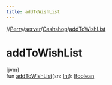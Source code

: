 ```yaml
---
title: addToWishList
---
```

//[Perry](../../../index.html)/[server](../index.html)/[Cashshop](index.html)/[addToWishList](add-to-wish-list.html)



# addToWishList



[jvm]\
fun [addToWishList](add-to-wish-list.html)(sn: [Int](https://kotlinlang.org/api/latest/jvm/stdlib/kotlin/-int/index.html)): [Boolean](https://kotlinlang.org/api/latest/jvm/stdlib/kotlin/-boolean/index.html)




